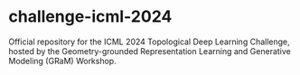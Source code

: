 # challenge-icml-2024
Official repository for the ICML 2024 Topological Deep Learning Challenge, hosted by the Geometry-grounded Representation Learning and Generative Modeling (GRaM) Workshop.
